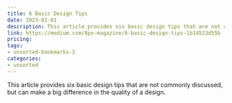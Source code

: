 ```yaml
---
title: 6 Basic Design Tips
date: 2023-01-01
description: This article provides six basic design tips that are not commonly discussed, but can make a big difference in the quality of a design.
link: https://medium.com/8px-magazine/6-basic-design-tips-1b14523d55b
pricing: 
tags: 
- unsorted-bookmarks-2 
categories: 
- unsorted 
---
```


This article provides six basic design tips that are not commonly discussed, but can make a big difference in the quality of a design.